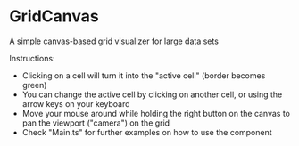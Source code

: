 # GridCanvas
A simple canvas-based grid visualizer for large data sets

Instructions:
- Clicking on a cell will turn it into the "active cell" (border becomes green)
- You can change the active cell by clicking on another cell, or using the arrow keys on your keyboard
- Move your mouse around while holding the right button on the canvas to pan the viewport ("camera") on the grid
- Check "Main.ts" for further examples on how to use the component

